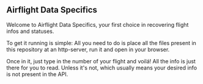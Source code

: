 ## Airflight Data Specifics

Welcome to Airflight Data Specifics, your first choice in recovering flight infos and statuses.

To get it running is simple: All you need to do is place all the files present in this repository at an http-server, run it and open in your browser.

Once in it, just type in the number of your flight and voilá! All the info is just there for you to read. Unless it's not, which usually means your desired info is not present in the API.

